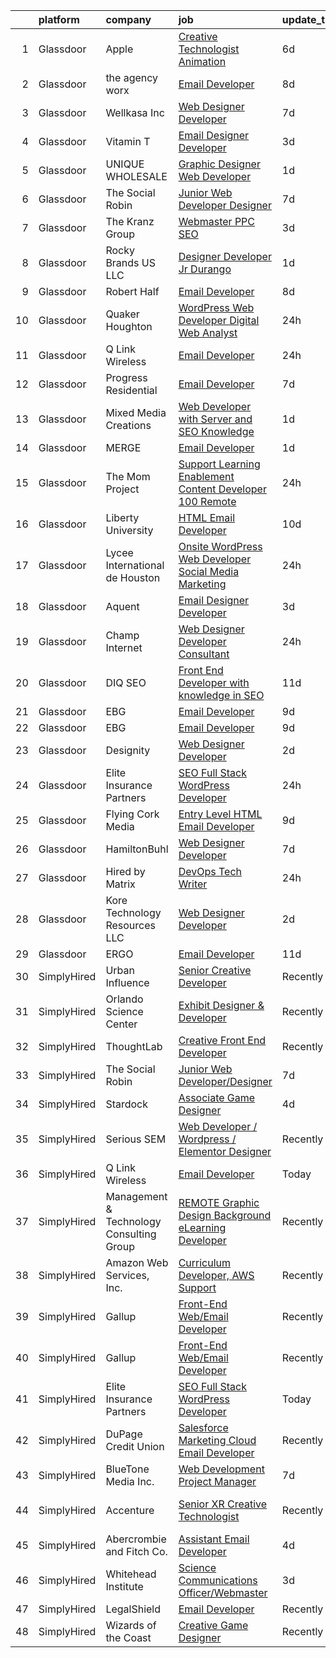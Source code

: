 

|    | platform    | company                                  | job                                                                                                                                                                                                                                                                                                                                                                                                                                                                                                                                                                                                                                                                                                                                                                                                                                                                                                                                                                                                                                                                                                                                                                                                                                                                                                                                                                                           | update_time   | location                     |
|---:|:------------|:-----------------------------------------|:----------------------------------------------------------------------------------------------------------------------------------------------------------------------------------------------------------------------------------------------------------------------------------------------------------------------------------------------------------------------------------------------------------------------------------------------------------------------------------------------------------------------------------------------------------------------------------------------------------------------------------------------------------------------------------------------------------------------------------------------------------------------------------------------------------------------------------------------------------------------------------------------------------------------------------------------------------------------------------------------------------------------------------------------------------------------------------------------------------------------------------------------------------------------------------------------------------------------------------------------------------------------------------------------------------------------------------------------------------------------------------------------|:--------------|:-----------------------------|
|  1 | Glassdoor   | Apple                                    | [Creative Technologist   Animation](https://www.glassdoor.com/partner/jobListing.htm?pos=128&ao=1136043&s=58&guid=00000183925ad43a9f358930ae116c60&src=GD_JOB_AD&t=SR&vt=w&cs=1_03afcd98&cb=1664607770244&jobListingId=1008160218699&jrtk=3-0-1ge95ll342i7a001-1ge95ll3pih6e800-fbd191514e7d56a8-)                                                                                                                                                                                                                                                                                                                                                                                                                                                                                                                                                                                                                                                                                                                                                                                                                                                                                                                                                                                                                                                                                            | 6d            | Cupertino, CA                |
|  2 | Glassdoor   | the agency worx                          | [Email Developer](https://www.glassdoor.com/partner/jobListing.htm?pos=115&ao=1110586&s=58&guid=00000183925ad43a9f358930ae116c60&src=GD_JOB_AD&t=SR&vt=w&ea=1&cs=1_ddf1970f&cb=1664607770241&jobListingId=1008156418066&cpc=8795CF9063CD573D&jrtk=3-0-1ge95ll342i7a001-1ge95ll3pih6e800-ba3a2b1200426598--6NYlbfkN0CNOKpjDIEH11s39GTuUki_mvxNbnX5BtDlH5CMrheAnKze_5JrwQ4joDkGUDohP_TeVmpf_1zaSQAPLLCMXaTrscln2tTcZD09p9HKpnyd-as8dTt3XrMsS4PL3sROnPnm4BK-TxTQqsNl2ScSlrBi5jEoqBn8L4mqF1IhiuN-S6a-YM_3ZKp-2hWa-mKXzAMMMf0A4QDHxzQUUKiXiiZucZf6bP3b6l_FQ0yhQBOD5GLos5LWxiAgZqJi3Sml2OYQq5cl_zxwoVjUZjF9JDcV5zPTIrDVqpCAPvZa0dVFC_6t5Oy-srBzXxFZlaXoLJ79MH61g_3Vfxogvgl3p0k3Q0SA0qG3TgIJDi6rxiF0E0Jgp-zQMnXCjqIz4jEtl0BT6k_L11hy1dwgKFpEX8gExLpdV80dTaLTa5Mv_za3PYNNTNJkW67D3fGH0ygtt6kuwTJK0pjvDU81tDSy_y60g2j2pEEZa1N_V0v06uvTF1lS6HUiF63sfKvlh6pcioI%3D)                                                                                                                                                                                                                                                                                                                                                                                                                                                                                                                                      | 8d            | New York, NY                 |
|  3 | Glassdoor   | Wellkasa Inc                             | [Web Designer Developer](https://www.glassdoor.com/partner/jobListing.htm?pos=108&ao=1110586&s=58&guid=00000183925ad43a9f358930ae116c60&src=GD_JOB_AD&t=SR&vt=w&ea=1&cs=1_61f041e5&cb=1664607770240&jobListingId=1008158726924&cpc=FDA93C03AE7AED37&jrtk=3-0-1ge95ll342i7a001-1ge95ll3pih6e800-64b475efa8964fbd--6NYlbfkN0BdDHiSlq2TKVYTvK036ioTcRDjelCKzvFOpLFiF--0iYywErtz7uGZ-92vhE2ktUvlq98-sndBfZrXxv_ocfrE0XFUVCaf35SpJWwfn1zYGc9UbipOHtfrKrjms-KJ8FQkoywJ2aZMAyeOhwh7wfN33fdYW0oT13cgoa1ojk533IT7nEGSQe3CdKHtaG8IrZfvjqJJlEmclG0R50t_UdFpyWR7RUAgbrgsaBVfJ8LoBETMzObSUXgAUFPJXHHxOGTbQgE6AYCaHht2SztV3OUN3WtApU2DRchTWBAsT_Bix9QjOD7hXZgHn9Lem3klgRGdxUjKpVrIWBPJzO3dGCrR_LBovl-gYRZC_2Kjn_RLviWCAWgV1GiV9NEUYxHYgjvOCdIHUTRYFUHvvVwca708_JTQ8avWlhLJnTzm83J4HNaP36oyth0ZCV3tTgU-9STWuj7LaQonNg8foAIa-cO84xRE_ZI1peRZvdSw5tdg1nbCDbWo0S4jM8zdkDysAA8OZ29Ek1AoOQ%3D%3D)                                                                                                                                                                                                                                                                                                                                                                                                                                                                                                                 | 7d            | Scottsdale, AZ               |
|  4 | Glassdoor   | Vitamin T                                | [Email Designer   Developer](https://www.glassdoor.com/partner/jobListing.htm?pos=114&ao=1110586&s=58&guid=00000183925ad43a9f358930ae116c60&src=GD_JOB_AD&t=SR&vt=w&cs=1_34e2e60e&cb=1664607770241&jobListingId=1008166114322&cpc=FB7E4A1762AE5BEC&jrtk=3-0-1ge95ll342i7a001-1ge95ll3pih6e800-d1a7387d0770e5f3--6NYlbfkN0DMrcEu7yrtATojKJA7cEzGQ3FdRGWLh0CZQInL4ECGI6k5tN82kdM0cJmh4vC7GggOKyKtFCgegU8rXS0JkdichCA-T1cdCWtS1-_meEn3wm4MMcJ2Kfvuue71XM4farO7r0mvjSTv9UevYATKjAtHRSZWe99WkaxKLxQudPskqYHN_Jk4sscOzlOBLDEPIHMaTQGDO7czkP7JOyQ-dWuif7fWJwCQQD7vpiDvHOs2lYvCZSXmf1ghUGJetV_fsf-dkoDtmnXxZX2t2lxnpMkexTV3_K7nZy96_MTmef9zHZMnb398MDoBR22IhEu4MTEZTAoPcw7f5qhbSQaalpeuf_6vTIi74Jhqx9a7EKgThWhdunkCQUcBmz_IQCb9H_5l5PtkufBlSAJKVx4ziz7HcmLxHrYxK0NVDOi2X9tCDg6H0DkRY0GiD53MvKRg5KI-G75p3MYA80ajZ6Mw7g7mMBp1WyKIVYk6arckozOvTg%3D%3D)                                                                                                                                                                                                                                                                                                                                                                                                                                                                                                                                                  | 3d            | Richmond, VA                 |
|  5 | Glassdoor   | UNIQUE WHOLESALE                         | [Graphic Designer Web Developer](https://www.glassdoor.com/partner/jobListing.htm?pos=110&ao=1110586&s=58&guid=00000183925ad43a9f358930ae116c60&src=GD_JOB_AD&t=SR&vt=w&ea=1&cs=1_57a2e8a7&cb=1664607770241&jobListingId=1008171469981&cpc=1FDE87803EF93CD3&jrtk=3-0-1ge95ll342i7a001-1ge95ll3pih6e800-147a3b06df2c7559--6NYlbfkN0ACTeRvGRFS6hadW-07x_K1RnsIE8OdH4tufuZ5eRAiXmEr9oGiBeOniyh3SglreY9gWLjlFv44tk_AG_3pzP2IbBG9F7wWjAf3k6apj0RkxtVRlJyVxTtzs66AymYgGCT8gfl6U4BDOC9wEllCjUeoI3S_NxnqQ98naO4dWz3J599EzEntVgwS0pPTuqGmB5JqLwMPF_-x6LhB9nQGPeCw1kzZOCfIfr38qrtApn3qNK7DdEEgaBDH4NWxMxpXt-bFfYDDAidBRppkLtk-SOZgBDBnVa296qHaVCvUdwtw7W1yaI77Aadr-OgoplWIElWKosk1_bUy-TmzeUNKMuTEskZ2D3ASbeNs_iY2btm7lF3R9zjK-MTbyCToPETNOz746Qf_lpCJm1tFufb9q8A7E0m94nKcdyV9bTDZLDFv5b6fC0aOcK8xYHB0bukR8LQx9ZuvkG-_DB-rKW7AHYlbsy9QPmA-cY5cf0bxqUT7RpahX8HMYjOsMbVCHLhFwQRLkKJrnnMT7g%3D%3D)                                                                                                                                                                                                                                                                                                                                                                                                                                                                                                         | 1d            | Norcross, GA                 |
|  6 | Glassdoor   | The Social Robin                         | [Junior Web Developer Designer](https://www.glassdoor.com/partner/jobListing.htm?pos=109&ao=1110586&s=58&guid=00000183925ad43a9f358930ae116c60&src=GD_JOB_AD&t=SR&vt=w&ea=1&cs=1_d8fe299a&cb=1664607770240&jobListingId=1008158385207&cpc=32EE424DE2B657EB&jrtk=3-0-1ge95ll342i7a001-1ge95ll3pih6e800-a4700ca198d49a1e--6NYlbfkN0BVEiCwtio_zq3mOGmhG3aHdQny94tlzy-k67z9IkphDraalBvzlH_uzJy8THcCVP2waJSd3yiwSETxdtK4p7WGdYe6iEdQIgLTJgRkgtmaAG-Ira_mL4q6O-3H-ODYq0f377Ah1rO660J0oLi7zvjCMqIM9s-nWo1gLlJP3or2dewY9edJ01451bpvce_yHEdiRsjyts0e6zmUMM4q1CDts6NYCmHYxvjBwsgL3wA6eapJSnuF_be653EFlB5bAjRYAnI-xta9pxOUnOylaC456AzZgw0pV38W3mIkZE74Lu69oaiT7x7wadhyQYN5ovPglAMC2ytIn2YUEYOLs78CsR9Kdq8_3tl9kg7aVMjuOcQE4pSYW5T03dQ4_PujeeO8usrxm2NucGtioiZtAFL0xs13U-DSIFbLRAJ9EQzvk3OEdlr02JRgt_RowMcWCjn4gmUkf1V67TSogEYw33YigohXYRj3FbkIDk5XxOBPO3KNR2SYPKMILbwubNzVJZ_aq6MAfWm_TMc6I3G2VHDG)                                                                                                                                                                                                                                                                                                                                                                                                                                                                                                      | 7d            | Dallas, TX                   |
|  7 | Glassdoor   | The Kranz Group                          | [Webmaster   PPC   SEO](https://www.glassdoor.com/partner/jobListing.htm?pos=126&ao=1136043&s=58&guid=00000183925ad43a9f358930ae116c60&src=GD_JOB_AD&t=SR&vt=w&ea=1&cs=1_1da7320a&cb=1664607770244&jobListingId=1008165010724&jrtk=3-0-1ge95ll342i7a001-1ge95ll3pih6e800-d6a75ba9a9a9c038-)                                                                                                                                                                                                                                                                                                                                                                                                                                                                                                                                                                                                                                                                                                                                                                                                                                                                                                                                                                                                                                                                                                   | 3d            | Remote                       |
|  8 | Glassdoor   | Rocky Brands US  LLC                     | [Designer Developer  Jr   Durango](https://www.glassdoor.com/partner/jobListing.htm?pos=123&ao=1136043&s=58&guid=00000183925ad43a9f358930ae116c60&src=GD_JOB_AD&t=SR&vt=w&cs=1_2f479ca3&cb=1664607770244&jobListingId=1008171506609&jrtk=3-0-1ge95ll342i7a001-1ge95ll3pih6e800-30142eb6d244303e-)                                                                                                                                                                                                                                                                                                                                                                                                                                                                                                                                                                                                                                                                                                                                                                                                                                                                                                                                                                                                                                                                                             | 1d            | Nelsonville, OH              |
|  9 | Glassdoor   | Robert Half                              | [Email Developer](https://www.glassdoor.com/partner/jobListing.htm?pos=112&ao=1110586&s=58&guid=00000183925ad43a9f358930ae116c60&src=GD_JOB_AD&t=SR&vt=w&ea=1&cs=1_84b1512c&cb=1664607770241&jobListingId=1008156402707&cpc=654405A9B1E0A9F5&jrtk=3-0-1ge95ll342i7a001-1ge95ll3pih6e800-42c4ec12f57e02bb--6NYlbfkN0CpzDdaQkua3np5pkmj49lKioZwmwxQ-yx5plwbYmV_M6xSIJIkD0PnD0ntiqnEwO1LTHRAR-7odutKybmCxm4fIFV0y_I_v1Ncl9DXxzoMHMZrdbm8WbEdvasGZldRVYzRli6H80llDv0CvLuUO4n5IyKRDfv3KytJN8mDJo93RRxSd1ih5IV-pUQ8K-Wt3Ja9ZvmMjnEEXGlxKFcgBaaPZG0LPJzWWyFgRj-v_bwIbV36c2k2kMqiMgt1LofUWyGAdjRalYn4sosAeFWEnVwvRMgc533TFxZ5HVUWvciLODikMNPtKA91temhWiCw23lCUQlZ-hMIBogKULLyjgdOeeNUDpI-PKk5k3vZhookQWzcmI5l159VqQ0D9MwMba92MEV0-ts9Hi9wiY8iODnPATXQ8WVmB22OgK9j3qnPbp35Ac6GCN6tsF8z9hF2F_jvKiYvflySbguiitmGCnVFnqRL93pBssi1GjE9tFCi5DBqAf_GxJkZW-SKhUhnMYFcffahH4Ih-54AZRcxCdalmZlQ6T2HuI5EIFOHlZOUhA%3D%3D)                                                                                                                                                                                                                                                                                                                                                                                                                                                                                        | 8d            | Irving, TX                   |
| 10 | Glassdoor   | Quaker Houghton                          | [WordPress Web Developer  Digital Web Analyst](https://www.glassdoor.com/partner/jobListing.htm?pos=120&ao=1136043&s=58&guid=00000183925ad43a9f358930ae116c60&src=GD_JOB_AD&t=SR&vt=w&ea=1&cs=1_07b1ed40&cb=1664607770244&jobListingId=1008175751618&jrtk=3-0-1ge95ll342i7a001-1ge95ll3pih6e800-d69452f337f9073a-)                                                                                                                                                                                                                                                                                                                                                                                                                                                                                                                                                                                                                                                                                                                                                                                                                                                                                                                                                                                                                                                                            | 24h           | Conshohocken, PA             |
| 11 | Glassdoor   | Q Link Wireless                          | [Email Developer](https://www.glassdoor.com/partner/jobListing.htm?pos=101&ao=1110586&s=58&guid=00000183925ad43a9f358930ae116c60&src=GD_JOB_AD&t=SR&vt=w&ea=1&cs=1_c358b3cc&cb=1664607770239&jobListingId=1008174945371&cpc=3794EC2BC9A3BB0B&jrtk=3-0-1ge95ll342i7a001-1ge95ll3pih6e800-fc4e2b2a69d63685--6NYlbfkN0C1n-7uwLBmXreK9Hz04i1NaXR3ByHk8AHoFYtQOHcucrNm1Gc1gaw0VIOB8ZeBV6kPv-uAsBnWRhGWUoVti0UYBx3nUUKY4yV4xGI2uZ1UXHK4wAwDI7xLwm-9pLx8rlXgnrE3kU2T7ykZFw3aLtan0buZV6YfFUXeRtw62VYRHJ47TptdOmZLnah00MU3YyWWEkOWoxXPVHJFyZ_4T-TKzvj4QVtYOdB2BsNPIlwmuPFJXrUxwtmCoykmFHbAuw34_Dh2A5njlCZJN3LQWRQhZ9SLmZHA7dPmsB6dVHTyw045XeNP9B-Gv4a61zrCzrcmI-gZshBTq0hImMB6FXGAg9ZE4Vdy--SUFaYSDeknpsiZ3oXM9tRRMK6KsASIM9FYvw_1yRxFkInnYQWqy-8MLq9B6yIWhs1DSt7l0vqC6JmUD28clSr1htXQWCLn8TXuryhQ2n6YNBYoGwcyyFL7qcBLsBBw-1Ut4iTpq5RJQ0V4K0AWNazQ2dfIzSPZkeMbmnqUg3J2BrymxojUC8A0)                                                                                                                                                                                                                                                                                                                                                                                                                                                                                                                    | 24h           | Dania, FL                    |
| 12 | Glassdoor   | Progress Residential                     | [Email Developer](https://www.glassdoor.com/partner/jobListing.htm?pos=130&ao=1136043&s=58&guid=00000183925ad43a9f358930ae116c60&src=GD_JOB_AD&t=SR&vt=w&ea=1&cs=1_19ce53ca&cb=1664607770246&jobListingId=1008158897178&jrtk=3-0-1ge95ll342i7a001-1ge95ll3pih6e800-f154aef869fffa24-)                                                                                                                                                                                                                                                                                                                                                                                                                                                                                                                                                                                                                                                                                                                                                                                                                                                                                                                                                                                                                                                                                                         | 7d            | Remote                       |
| 13 | Glassdoor   | Mixed Media Creations                    | [Web Developer with Server and SEO Knowledge](https://www.glassdoor.com/partner/jobListing.htm?pos=129&ao=1136043&s=58&guid=00000183925ad43a9f358930ae116c60&src=GD_JOB_AD&t=SR&vt=w&ea=1&cs=1_984b835a&cb=1664607770245&jobListingId=1008171604899&jrtk=3-0-1ge95ll342i7a001-1ge95ll3pih6e800-c475aacd3b6c921d-)                                                                                                                                                                                                                                                                                                                                                                                                                                                                                                                                                                                                                                                                                                                                                                                                                                                                                                                                                                                                                                                                             | 1d            | Remote                       |
| 14 | Glassdoor   | MERGE                                    | [Email Developer](https://www.glassdoor.com/partner/jobListing.htm?pos=119&ao=1136043&s=58&guid=00000183925ad43a9f358930ae116c60&src=GD_JOB_AD&t=SR&vt=w&cs=1_97bb66d4&cb=1664607770243&jobListingId=1008171055566&jrtk=3-0-1ge95ll342i7a001-1ge95ll3pih6e800-965ae768e3e6e0d5-)                                                                                                                                                                                                                                                                                                                                                                                                                                                                                                                                                                                                                                                                                                                                                                                                                                                                                                                                                                                                                                                                                                              | 1d            | Denver, CO                   |
| 15 | Glassdoor   | The Mom Project                          | [Support Learning   Enablement Content Developer  100  Remote ](https://www.glassdoor.com/partner/jobListing.htm?pos=111&ao=1110586&s=58&guid=00000183925ad43a9f358930ae116c60&src=GD_JOB_AD&t=SR&vt=w&cs=1_359ae42c&cb=1664607770240&jobListingId=1008174906404&cpc=A65DF3A704A48F9B&jrtk=3-0-1ge95ll342i7a001-1ge95ll3pih6e800-c827e5b4943f2d89--6NYlbfkN0BDp_epf89aHDQhKpPegNJQ_ldQpEFZQsM9OcONMGxWx6pU56EKHF58QjVdAUvn2gUh2hLNM1TjGHPZi8XCkEinhiMy8VRxud5W-f4lh9aKruuGxagZQZ-gPFBQ2vdZ80QwGTkHPNUIP7HVBcVi_i8Zv3BfbzSgZ-BweyCZbX2ZTyLVwcFbkov6zI_w0iaHhIFGz6oeuhyLCSa7eR0k-ILJY_Qk9hFu97PuHKd8jQCjuYE54JBSNKm9nEuMfE-P8OuNfMrbQQi996H4EnqfQlr4O9h94q6d0VFfx5VYFQbyTHh23QWaYW24kIU8c3v-B2FesLeadfsyMgMEN1EOzLqVgdMK6E4GpArDYkErRaE2XyP-ZQwlhCK186IqkSRe21mCdy9zSjTYn12RaluhKUnucP-a9Vwv_FcUetNdfrvpRTCMfG18oc_-Ujxa1Diz-HgPjZTW1kgWhuCIpv7_ByQg63qe4-78tQHtcVTp2OFizCPXN6sd_GRFkDddcQkFMSEtEX6c7RVA4Yx97HpXxlU1LQTol6PRFD5nIhvJ5MUNmdsuVNZ0a9T3bQU7M2UpkeJUWjksRlKp_w%3D%3D)                                                                                                                                                                                                                                                                                                                                                                                                               | 24h           | Remote                       |
| 16 | Glassdoor   | Liberty University                       | [HTML Email Developer](https://www.glassdoor.com/partner/jobListing.htm?pos=127&ao=1136043&s=58&guid=00000183925ad43a9f358930ae116c60&src=GD_JOB_AD&t=SR&vt=w&ea=1&cs=1_ca070eb0&cb=1664607770244&jobListingId=1008151666447&jrtk=3-0-1ge95ll342i7a001-1ge95ll3pih6e800-03f53513057877f3-)                                                                                                                                                                                                                                                                                                                                                                                                                                                                                                                                                                                                                                                                                                                                                                                                                                                                                                                                                                                                                                                                                                    | 10d           | Remote                       |
| 17 | Glassdoor   | Lycee International de Houston           | [Onsite WordPress Web Developer Social Media Marketing](https://www.glassdoor.com/partner/jobListing.htm?pos=105&ao=1110586&s=58&guid=00000183925ad43a9f358930ae116c60&src=GD_JOB_AD&t=SR&vt=w&ea=1&cs=1_934e0a0f&cb=1664607770240&jobListingId=1008173995771&cpc=6E56E77887FF9985&jrtk=3-0-1ge95ll342i7a001-1ge95ll3pih6e800-1f7bc5779b371ade--6NYlbfkN0DukAwDndutArnS8OT3znlJ-TW2KpK_7rZjO0LfXc6UVNtkZyZN77C1Bk9E92uoJZx-maj84G7D_wa1DtdT6CkaisdXimjnS4h45raRaK5o02Y3cZTXgWTMRzNDr5Lk0apP8Ioo_m9N0lcP0wzt7YGpw5VPoDc0aH35WbRXaiOpcRsh9XetyUYoGrZS_33M0dTLK4uJ5Q06klr2btYoYWeSTrYecKenv3cB5AUQEau0mNo1KFYKaAawwWYyqxTcUgwBV3Jbl4zfERBdF-ecspI0QVLYGopYo-vCY_mRwNvHFyOyMmJQEHFH61v6lposES7OaGsU7RGX25MRvSWs81fAMqaTB6k5EfHv_YmIJSfSVH8WQJ_9Kf4ZEKLd32VaGrLJFWETGNtTE3MIKjfspP_hi5sq3-InhCycqxMVJmSnwm1P5c7eJqfl-YAU7aFo2Tu_GoD-3dfvMUxFq20Zw3WBA1JCdxxvXMBxjHUwYWlLwRRNSN51UzuNlt_RlESeBesObZNRszfoZ-lf-CaD3Fvf)                                                                                                                                                                                                                                                                                                                                                                                                                                                                              | 24h           | Houston, TX                  |
| 18 | Glassdoor   | Aquent                                   | [Email Designer   Developer](https://www.glassdoor.com/partner/jobListing.htm?pos=113&ao=1110586&s=58&guid=00000183925ad43a9f358930ae116c60&src=GD_JOB_AD&t=SR&vt=w&cs=1_8af74679&cb=1664607770241&jobListingId=1008166262011&cpc=334ABAF5D42DC775&jrtk=3-0-1ge95ll342i7a001-1ge95ll3pih6e800-622daec645d04420--6NYlbfkN0DMrcEu7yrtATojKJA7cEzGQ3FdRGWLh0CZQInL4ECGI9gD0Wolx9R2v-Aex0-GK041Xi4dp_6ULFO3w_3LjU2BMF0LvuMsSSgW2c2SrVk5hdgSQpFu_tq878gARf3FLqSuPRG17dymVYsAydq41QtQqFJ_aWvMga7qWcq_H2p5jKJHSXUGyvTtTUgLwN75WIUbvw5Zl6-6ORjA6evxyzlM_IW0zkh-h_EF5TqC90v4D22c4n7Q1X2wgmd1AjMcuefDlvlQtuNfs-95tEMtJ15ifWAtoPs63JP0y6PbaURFKVfqIes_iGREcqd5AdK2_mtjSD4P4cRnw4OZax_u6d95aBgINxFckdEi-M20rsChP-M5wEcSwSmyKwUt_3gLIZjhrIc6yxZPBnn-Z8RL0hIWPj4FZvxsxVqAwjEK4k14mjRpB0IvWYblhtYG1LJPRtRnGT65WwTyAw%3D%3D)                                                                                                                                                                                                                                                                                                                                                                                                                                                                                                                                                                                  | 3d            | Richmond, VA                 |
| 19 | Glassdoor   | Champ Internet                           | [Web Designer Developer Consultant](https://www.glassdoor.com/partner/jobListing.htm?pos=121&ao=1136043&s=58&guid=00000183925ad43a9f358930ae116c60&src=GD_JOB_AD&t=SR&vt=w&ea=1&cs=1_96f30450&cb=1664607770244&jobListingId=1008173672784&jrtk=3-0-1ge95ll342i7a001-1ge95ll3pih6e800-ac9d2bbc80970b93-)                                                                                                                                                                                                                                                                                                                                                                                                                                                                                                                                                                                                                                                                                                                                                                                                                                                                                                                                                                                                                                                                                       | 24h           | Remote                       |
| 20 | Glassdoor   | DIQ SEO                                  | [Front End Developer with knowledge in SEO](https://www.glassdoor.com/partner/jobListing.htm?pos=122&ao=1136043&s=58&guid=00000183925ad43a9f358930ae116c60&src=GD_JOB_AD&t=SR&vt=w&ea=1&cs=1_1104a815&cb=1664607770244&jobListingId=1008149803097&jrtk=3-0-1ge95ll342i7a001-1ge95ll3pih6e800-ee95c5c2ad66a98d-)                                                                                                                                                                                                                                                                                                                                                                                                                                                                                                                                                                                                                                                                                                                                                                                                                                                                                                                                                                                                                                                                               | 11d           | Remote                       |
| 21 | Glassdoor   | EBG                                      | [Email Developer](https://www.glassdoor.com/partner/jobListing.htm?pos=103&ao=1110586&s=58&guid=00000183925ad43a9f358930ae116c60&src=GD_JOB_AD&t=SR&vt=w&ea=1&cs=1_8cb7f6c5&cb=1664607770240&jobListingId=1008155179878&cpc=63E4514951618C5C&jrtk=3-0-1ge95ll342i7a001-1ge95ll3pih6e800-0cf2d650b1241a42--6NYlbfkN0CGHq1MJnkK8F4V1fAcTx22M1KbVuTsSK4uMyV0HySEDY2sob4WxX3sNiaM8dxrRRI4PWW4nk64U5LS0ksKGxjRfcxXonHEntuje1qEiuY8JipbLCUpMIGyRwnJe74w7o_Umpouq2heJbYzv_zhvgTJuGHP7gCijAgVulDxgkyEBKJI_CCzX466xUpCPsnkPZM4YU9VSub5ZcPX4lO90DuwTKfStuIbfqMtAUb5dwqeJ1NDQ8_r1W2JMZxyyYiOK2CmI5C-MLuzA1_4ZUuS2KIlwSVj7oaUfvrYs04Ix_YMiMDefxyEH0-r9G5ob7geS2LKSxAo7Og2ys9tzD6ryzQLwyTyQxED3a40QIUxFucKVpI8CoDVv8s13pd30Kx75wNcFVJ_fFjDVu5GxMOSXZDE5spSt7edHSQWPWZ8XJyt7WjXuESzQQnBy-FTZ8YGbl11cuX_u2RI_Vf2n_yfE7_m50ildfJUx7c7bcDOzpP-U37rRdq97WOHKaGyBWhnd2PlKxBZAO0x-RoF-IhIda6L_vL0muxL_V1TKwdt-Oag_mBKX--dMCEE6u6ZWfSq34g%3D)                                                                                                                                                                                                                                                                                                                                                                                                                                                                      | 9d            | Miami, FL                    |
| 22 | Glassdoor   | EBG                                      | [Email Developer](https://www.glassdoor.com/partner/jobListing.htm?pos=104&ao=1110586&s=58&guid=00000183925ad43a9f358930ae116c60&src=GD_JOB_AD&t=SR&vt=w&ea=1&cs=1_6edb9ee4&cb=1664607770240&jobListingId=1008155179808&cpc=F1339989C5CB8906&jrtk=3-0-1ge95ll342i7a001-1ge95ll3pih6e800-11c7121c53daf6ec--6NYlbfkN0CGHq1MJnkK8F4V1fAcTx22M1KbVuTsSK4uMyV0HySEDY2sob4WxX3sNiaM8dxrRRI4PWW4nk64U5JBc-Y8o6JcBkVEgqJdYNNwe6kzDBoy7PXcSE8oBNN36OjMUcNjO4NCvcksOgo40LT40jU69vg3WON1HCGD8WsOglbyyjVjZXWudzfExmObFoeGgCShclWqjxejL9zj1i3LHfFWwMxvbel3FXG7uXZ6s8vdlU_k4cI1Ifl4tGAtonE-dq6eiEQck5QFnzvJ7dk4yX3kbO7IXlhWDTjNhOLZ4czYyw7RAi8inu_aXz4s56p8h044kAZ4D3NM0Hb1i6QeaMiBQI7PoixJl7so6KQDOvfNH_oXZIfJRgGZJSX8OmU_wLMcRKYymdh5y6JBMz0WYwpLSS3MuY0_uplRp1nLILrAAC6uQf00aYKJGvymMXuLANpL2pwZq-RAHCHzVKJClPDadFYNHBvpJOlrmv67SjrV5rC6B06PM4J0XmSH3Omc45QQnnsUZz2mo5YiLbBr0otGhUxHlIP71aI4zycp-La2YLhtDCdlKWit112Oc5gJC4dloxg%3D)                                                                                                                                                                                                                                                                                                                                                                                                                                                                      | 9d            | New York, NY                 |
| 23 | Glassdoor   | Designity                                | [Web Designer Developer](https://www.glassdoor.com/partner/jobListing.htm?pos=118&ao=1136043&s=58&guid=00000183925ad43a9f358930ae116c60&src=GD_JOB_AD&t=SR&vt=w&ea=1&cs=1_0e94e658&cb=1664607770241&jobListingId=1008168777340&jrtk=3-0-1ge95ll342i7a001-1ge95ll3pih6e800-35c27d05ffd76b06-)                                                                                                                                                                                                                                                                                                                                                                                                                                                                                                                                                                                                                                                                                                                                                                                                                                                                                                                                                                                                                                                                                                  | 2d            | Remote                       |
| 24 | Glassdoor   | Elite Insurance Partners                 | [SEO Full Stack WordPress Developer](https://www.glassdoor.com/partner/jobListing.htm?pos=102&ao=1110586&s=58&guid=00000183925ad43a9f358930ae116c60&src=GD_JOB_AD&t=SR&vt=w&ea=1&cs=1_5f21e6af&cb=1664607770240&jobListingId=1008173822027&cpc=8507CEB59E1C6AFB&jrtk=3-0-1ge95ll342i7a001-1ge95ll3pih6e800-34c1c996e6b9a190--6NYlbfkN0B4jp5mfsiLEiFpPCxOna81i2z6rJx9ZIZWhVZJ6SFnYZ7YDYdNV5lw85GKHJkZ2TQnfyPcWE2m34-7RG35AgW_cWA06QimH2pQAfQJj0iTHe2VvQjAeCqJ0BotY1W7F9vLixrtiSPEtwQbUs6fMRo0-vDLf6ChE1XcYLOhFzPKTf7pB2F0cIl3P4H9VGuylR9kDZLZVoiAeIUHMKq2QCMSFuzrpMJLbGAV4SeVvh0MwzUDwZ6SZv0P7O5mVVrjXJ4fcFeYh04GZdIWyOI_RlflXz2i3T3ZZCo8ueg-fDVQ8mBG0wyZ4yO7WDckA4e7uLi8E3C520huTPKFF2WORbnnnFjTio4C_mcSJTlLH7oVVPjv9r36gD89Do3gZlfLzzdF3efsUA92AGShf1tK91eh-j3_ZEChHjtxHiLFzC0_i-_SqBpwmoVuCHPQk1RQtjTyZASiWziKYHm0-TJD4ialdt2YxGpplPisXfKUb7AuPTlDkSXNC8EKU4-Ds-YQZbrbm82RRfjBBcOH8KH2ugwZ)                                                                                                                                                                                                                                                                                                                                                                                                                                                                                                 | 24h           | Remote                       |
| 25 | Glassdoor   | Flying Cork Media                        | [Entry Level HTML Email Developer](https://www.glassdoor.com/partner/jobListing.htm?pos=124&ao=1136043&s=58&guid=00000183925ad43a9f358930ae116c60&src=GD_JOB_AD&t=SR&vt=w&cs=1_57d7f12b&cb=1664607770244&jobListingId=1008152841850&jrtk=3-0-1ge95ll342i7a001-1ge95ll3pih6e800-41bf9f4e9999314a-)                                                                                                                                                                                                                                                                                                                                                                                                                                                                                                                                                                                                                                                                                                                                                                                                                                                                                                                                                                                                                                                                                             | 9d            | Pittsburgh, PA               |
| 26 | Glassdoor   | HamiltonBuhl                             | [Web Designer Developer](https://www.glassdoor.com/partner/jobListing.htm?pos=106&ao=1110586&s=58&guid=00000183925ad43a9f358930ae116c60&src=GD_JOB_AD&t=SR&vt=w&ea=1&cs=1_bb91e361&cb=1664607770240&jobListingId=1008158597606&cpc=7E331B339EFC28D0&jrtk=3-0-1ge95ll342i7a001-1ge95ll3pih6e800-85490882144fd161--6NYlbfkN0CsvGRZbeWXy7T_FdI8kH1f0ZYakdqkbhVCS9dk-U2LcbO7TWKGV0_G2dU5JZ-MBi8Mb8JCsb10BlTzXqxx61ZtwYGwEh_YY3aOydQ3YrOSZwQG39k8QbUx3F7BcnXSBIhmZUOEGtc9dVgL2PIjY2VdyquHx2Gr_6a1X8bbPRdEZe99aTmirVMresqa3rczB4l7CVmkqqfYJSMAHYKJfxYP6i3-_lxYOYLA3rvVwulfzyTldCqV6lnPj9iDH9t4HnHy0PprRg92c_XUh0--DDJ1dSo_CTk_oaaZu4LqQh_qlZ2A-SLmcp2j9t2R-hjgUMIbLYZYxUfi19Cr9hxfm9alzKNruafgrgTQBjUfHr8ed2Po_bA3YQ3cjbwh6OY75ZCRjixlQQMuwM6-khB3gasBz2hsHTjO3uaChFwt_wC6oD5kgcQwiro8tcm1m-5oZr7ccl_cfPLsBdyfZVkoaJaIxVGos_l652z1ojvLXPzMPG9k1JYYuAZsXC-AohidSIM0RauMLymwuQ%3D%3D)                                                                                                                                                                                                                                                                                                                                                                                                                                                                                                                 | 7d            | Fairfield, NJ                |
| 27 | Glassdoor   | Hired by Matrix                          | [DevOps   Tech Writer](https://www.glassdoor.com/partner/jobListing.htm?pos=116&ao=1110586&s=58&guid=00000183925ad43a9f358930ae116c60&src=GD_JOB_AD&t=SR&vt=w&ea=1&cs=1_832f3319&cb=1664607770241&jobListingId=1008175302150&cpc=AC285F3A3ECA6BB0&jrtk=3-0-1ge95ll342i7a001-1ge95ll3pih6e800-a606c84b1b0eb6d9--6NYlbfkN0Ay3KKNjEjIQLzYNrflX5rgo4dHizqVuZJtpWFnF4V68qZX4QnNMBMN-2REr4LWw1FWRFWGshBLRF43xmXN45krqoM_gHx12n-4gqBA3LbvWHl6PjIaN40YzWh7emTHyCeNDTJvU98un8akRh7fVg2027Z7m6UAGPuUx-DSWVPxaYNIjsDb4rYom3dEG_tx0v7_JLN7wYtAu6vp5m4gxGGR65lNnHbaLgaQfGvjiGT4LrcxVzQGZ_xiczIahfqsLCKF8PraPSTF-JGiabj5-2KYwmBn0du8DGk5nUoh3N0Niny_v4V9nHweNM37JMSDTq92IdKnxkj9QnWe0YyNJ7n3067mqv6kxBL_NOnfq8AXXxlHY-uoZuuraKniwnXdKO9RtTkH6OXXgflDg67YAwbiCnAppWDcZxObPGgi1xZN6DsPmiDYtMLkc9nOL-CVP84a70qiiKrFlhMiWi2gWQuoqEy_JVmJoqB7TAoEFB65mOFQm8ughhSUh-lJb5kU069Ko_OZDwyMUUVwKz7P7d7OnTm2ThZENMr-2ESo3aNxnuaeHFNxuDs_Rhvyx_2s5ICzvvKvJXvTvxHXfPAIZAAQ_k633vziOxFV_1iTP9XlgaPZXvw11zaKplbd7XxR021rJkVysPDJRL7q4Cv1eTK8MjuRHTW3HFHmvZkmQUs8KfCikcqmsIHPQNCDg3-fWcZ5zM2uwabaDraorK_OkqsrPS_OVYgmcyQUZUVb38sRkLgeUsQAoSdTM4MeEzUnkN9dl7axt2Km3SU8vrM3fI0_u68-p3H65PlePGgldXvqerDWJEV6PLJshcy-MQZmWlQh4fuRlibVHaWZicgLiocbmLob6OxuLQsvaY2FYF8lOS2CR22Wo3ito8dz_JcgcMLZ0TMA-jGo7NRagPfCligA_y6icdcDLfbSHJwYkKxPS4izUBqFuKU1mJge7S-BcEHNJRXzZfwsF60nWymITbMMLZF0kujU12qDvYND5cA8TT8KknzVwSaHq8OGfGi5EtM%3D) | 24h           | Newark, NJ                   |
| 28 | Glassdoor   | Kore Technology Resources  LLC           | [Web Designer Developer](https://www.glassdoor.com/partner/jobListing.htm?pos=107&ao=1110586&s=58&guid=00000183925ad43a9f358930ae116c60&src=GD_JOB_AD&t=SR&vt=w&ea=1&cs=1_7cfe5bd4&cb=1664607770240&jobListingId=1008168463791&cpc=0A88B0016E52E137&jrtk=3-0-1ge95ll342i7a001-1ge95ll3pih6e800-d99799034ddfdec0--6NYlbfkN0Dx3r3E47sSe5bB3PIy1uzBZvlB7xy2NhfhZMlxQTsxrAQD8T1sSXSY8Rvdj3_bO-JcrwrlPRkVWt-OYtuHFfH5uDGKVFsD87ESD834f4rUqh0pVxUTQIaidqLsggl-BXlEEx722qIdsF-wX37nh6cO0YuXnQVImALmluIcCr8Q1CVAI49k3Jz8zy13cuv5UMYtmE-1m40oZZqwIu6XhNc6uzSGU0BrOI20Bua0t8LQqc-rtntFhYZG3dO7UL7qk5zlGw87jEJk-WsdPYxcsm5bSgktIYtOzBvxJ7HL8IyFNlxUvThv6tUfm247LmhOlk06j_bcI6kjzdDZvK0J22KpAk0Vm9pPDA_U59xFz6iZ6F6MUEGrtuOGlkr2Qgs4pxxdEBpeeJtbWJah67qJWqVEqrDYuKX3MvYy4ddV586QXulmOF4ATZ51Cm6fxLrJZCSU-lTeEnQe5G__kG0CUlMHV01uWP8sJpvPKW4rEQ_KAv7jxY0-Hs35M0Q7XLnc1NTomdAqOPVSnQ%3D%3D)                                                                                                                                                                                                                                                                                                                                                                                                                                                                                                                 | 2d            | Pittsburgh, PA               |
| 29 | Glassdoor   | ERGO                                     | [Email Developer](https://www.glassdoor.com/partner/jobListing.htm?pos=117&ao=1136043&s=58&guid=00000183925ad43a9f358930ae116c60&src=GD_JOB_AD&t=SR&vt=w&ea=1&cs=1_872ce868&cb=1664607770241&jobListingId=1008149160717&jrtk=3-0-1ge95ll342i7a001-1ge95ll3pih6e800-d3a7b0f5214460bb-)                                                                                                                                                                                                                                                                                                                                                                                                                                                                                                                                                                                                                                                                                                                                                                                                                                                                                                                                                                                                                                                                                                         | 11d           | New York, NY                 |
| 30 | SimplyHired | Urban Influence                          | [Senior Creative Developer](https://www.simplyhired.com/job/lpE_bL-yjqpHSloyTj3b2W_ymBr2Qt4fxKsCaBDIyNYur2UKulPh3g?q=creative+developer)                                                                                                                                                                                                                                                                                                                                                                                                                                                                                                                                                                                                                                                                                                                                                                                                                                                                                                                                                                                                                                                                                                                                                                                                                                                      | Recently      | Remote                       |
| 31 | SimplyHired | Orlando Science Center                   | [Exhibit Designer & Developer](https://www.simplyhired.com/job/JpuP0DVPATVwH0-XnxFsc8nJ-z6kfBqXsh9luvt7lVv6oPB3kNfQcg?q=creative+developer)                                                                                                                                                                                                                                                                                                                                                                                                                                                                                                                                                                                                                                                                                                                                                                                                                                                                                                                                                                                                                                                                                                                                                                                                                                                   | Recently      | Orlando, FL                  |
| 32 | SimplyHired | ThoughtLab                               | [Creative Front End Developer](https://www.simplyhired.com/job/mgyrVi9xGEdxnGefTgk-b1MEAbWAmB7-1ZjyK984IfKjhJP0_X6Krg?q=creative+developer)                                                                                                                                                                                                                                                                                                                                                                                                                                                                                                                                                                                                                                                                                                                                                                                                                                                                                                                                                                                                                                                                                                                                                                                                                                                   | Recently      | Remote                       |
| 33 | SimplyHired | The Social Robin                         | [Junior Web Developer/Designer](https://www.simplyhired.com/job/xXFlOvcxo69Vb8sWK1nXF9X_RWaLRf5YkM8Fybu7tMcpG0iT87rPbQ?q=creative+developer)                                                                                                                                                                                                                                                                                                                                                                                                                                                                                                                                                                                                                                                                                                                                                                                                                                                                                                                                                                                                                                                                                                                                                                                                                                                  | 7d            | Dallas, TX                   |
| 34 | SimplyHired | Stardock                                 | [Associate Game Designer](https://www.simplyhired.com/job/EfxXooYL9yQ4fTQBXbn8W7C1CYyrJTt8cEL6ZgebYPtIAoFJDW__Rg?q=creative+developer)                                                                                                                                                                                                                                                                                                                                                                                                                                                                                                                                                                                                                                                                                                                                                                                                                                                                                                                                                                                                                                                                                                                                                                                                                                                        | 4d            | Plymouth, MI                 |
| 35 | SimplyHired | Serious SEM                              | [Web Developer / Wordpress / Elementor Designer](https://www.simplyhired.com/job/aCf_9_ugq9Xy9HyGkNLILKPG6qCWF7PUYz5r9eHDEN88XxCoYc1qPA?q=creative+developer)                                                                                                                                                                                                                                                                                                                                                                                                                                                                                                                                                                                                                                                                                                                                                                                                                                                                                                                                                                                                                                                                                                                                                                                                                                 | Recently      | Remote                       |
| 36 | SimplyHired | Q Link Wireless                          | [Email Developer](https://www.simplyhired.com/job/p7WfdHy7Oxg2KSFWD2mWBeaU0yavWlTbjhRYQP4jsrJMZ1zSUBCLyQ?q=creative+developer)                                                                                                                                                                                                                                                                                                                                                                                                                                                                                                                                                                                                                                                                                                                                                                                                                                                                                                                                                                                                                                                                                                                                                                                                                                                                | Today         | Dania, FL                    |
| 37 | SimplyHired | Management & Technology Consulting Group | [REMOTE Graphic Design Background eLearning Developer](https://www.simplyhired.com/job/mz6GCdcNPZSYa86G2XKqfdugu_e5kecjig4YnD6Qfdzm1ET9MP3s2A?q=creative+developer)                                                                                                                                                                                                                                                                                                                                                                                                                                                                                                                                                                                                                                                                                                                                                                                                                                                                                                                                                                                                                                                                                                                                                                                                                           | Recently      | Chicago, IL +24 locations    |
| 38 | SimplyHired | Amazon Web Services, Inc.                | [Curriculum Developer, AWS Support](https://www.simplyhired.com/job/VJ2mxpB_C3RiZ9WEdGHt_L8L7tDgh2uUlbSQc1Inzt2mb5hjGzhRXQ?q=creative+developer)                                                                                                                                                                                                                                                                                                                                                                                                                                                                                                                                                                                                                                                                                                                                                                                                                                                                                                                                                                                                                                                                                                                                                                                                                                              | Recently      | Remote                       |
| 39 | SimplyHired | Gallup                                   | [Front-End Web/Email Developer](https://www.simplyhired.com/job/vRPm4SMwT9V47B2SUUdSmgKmAXNVscGmPwJs1NSCIwaGlRZMym1m8w?q=creative+developer)                                                                                                                                                                                                                                                                                                                                                                                                                                                                                                                                                                                                                                                                                                                                                                                                                                                                                                                                                                                                                                                                                                                                                                                                                                                  | Recently      | Omaha, NE                    |
| 40 | SimplyHired | Gallup                                   | [Front-End Web/Email Developer](https://www.simplyhired.com/job/JCmgro2UdXoKLaBVP6OF11aIIQpY75EaxtrDzTYRyiGNOaQJdUklZg?q=creative+developer)                                                                                                                                                                                                                                                                                                                                                                                                                                                                                                                                                                                                                                                                                                                                                                                                                                                                                                                                                                                                                                                                                                                                                                                                                                                  | Recently      | Des Moines, IA +3 locations  |
| 41 | SimplyHired | Elite Insurance Partners                 | [SEO Full Stack WordPress Developer](https://www.simplyhired.com/job/IS_kMTgaOpL9rJkD3R4SYQnCdS6teKdCCRQ0NP_3FJOO1symF0cNAg?q=creative+developer)                                                                                                                                                                                                                                                                                                                                                                                                                                                                                                                                                                                                                                                                                                                                                                                                                                                                                                                                                                                                                                                                                                                                                                                                                                             | Today         | Remote                       |
| 42 | SimplyHired | DuPage Credit Union                      | [Salesforce Marketing Cloud Email Developer](https://www.simplyhired.com/job/KP4Ji5X7xfT8ji3uxFpuXMEuE4-BWNYLw_x8z9zocs-NjnwqbbHK_g?q=creative+developer)                                                                                                                                                                                                                                                                                                                                                                                                                                                                                                                                                                                                                                                                                                                                                                                                                                                                                                                                                                                                                                                                                                                                                                                                                                     | Recently      | Naperville, IL               |
| 43 | SimplyHired | BlueTone Media Inc.                      | [Web Development Project Manager](https://www.simplyhired.com/job/nXy6fxBVei7vGDFBON_uI4qkRcJfnu4HMs9hgq5gzDzrviiEtezhAA?q=creative+developer)                                                                                                                                                                                                                                                                                                                                                                                                                                                                                                                                                                                                                                                                                                                                                                                                                                                                                                                                                                                                                                                                                                                                                                                                                                                | 7d            | Wilmington, NC               |
| 44 | SimplyHired | Accenture                                | [Senior XR Creative Technologist](https://www.simplyhired.com/job/hc76ysqNU-Oh-BDH-dgejX3FzPOKSmY2-9E1aBDM6dwqnXwYHS2AHQ?q=creative+developer)                                                                                                                                                                                                                                                                                                                                                                                                                                                                                                                                                                                                                                                                                                                                                                                                                                                                                                                                                                                                                                                                                                                                                                                                                                                | Recently      | Des Moines, IA +33 locations |
| 45 | SimplyHired | Abercrombie and Fitch Co.                | [Assistant Email Developer](https://www.simplyhired.com/job/Ji_bXbP-_3EVmCcWJH_ipneislZqDs2RsxIBG_1djH4Y7lcu_uOnnw?q=creative+developer)                                                                                                                                                                                                                                                                                                                                                                                                                                                                                                                                                                                                                                                                                                                                                                                                                                                                                                                                                                                                                                                                                                                                                                                                                                                      | 4d            | Columbus, OH                 |
| 46 | SimplyHired | Whitehead Institute                      | [Science Communications Officer/Webmaster](https://www.simplyhired.com/job/zTeP-7vQjHBHjhIlO625u3ZIvmb4wC7QZhiY36dXLxow8pUehdMYlg?q=creative+developer)                                                                                                                                                                                                                                                                                                                                                                                                                                                                                                                                                                                                                                                                                                                                                                                                                                                                                                                                                                                                                                                                                                                                                                                                                                       | 3d            | Cambridge, MA                |
| 47 | SimplyHired | LegalShield                              | [Email Developer](https://www.simplyhired.com/job/InTvnyVbqqJ0ZXH8aW9nGoLkyyPTA1D_lZhsgxpXdnwKdCgxXf_9kA?q=creative+developer)                                                                                                                                                                                                                                                                                                                                                                                                                                                                                                                                                                                                                                                                                                                                                                                                                                                                                                                                                                                                                                                                                                                                                                                                                                                                | Recently      | Remote                       |
| 48 | SimplyHired | Wizards of the Coast                     | [Creative Game Designer](https://www.simplyhired.com/job/3U5NPAcld9zZ3VOc-NItCD-NzNvgqaZqPjmcmGZRZsaeN5WygOP2eA?q=creative+developer)                                                                                                                                                                                                                                                                                                                                                                                                                                                                                                                                                                                                                                                                                                                                                                                                                                                                                                                                                                                                                                                                                                                                                                                                                                                         | Recently      | Renton, WA                   |